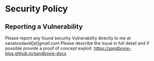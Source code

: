 # Security Policy

## Reporting a Vulnerability

Please report any found security Vulnerability directly to me at xanatosdavid[at]gmail.com
Please describe the issue in full detail and if possible provide a proof of concept exploit.
https://sandboxie-plus.github.io/sandboxie-docs
